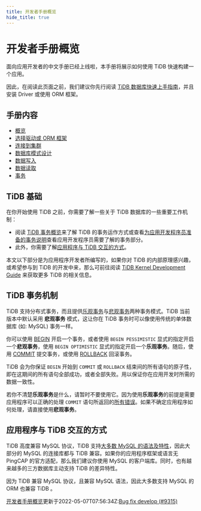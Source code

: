 ```yaml
---
title: 开发者手册概览
hide_title: true
---
```


# 开发者手册概览

面向应用开发者的中文手册已经上线啦，本手册将展示如何使用 TiDB 快速构建一个应用。

因此，在阅读此页面之前，我们建议你先行阅读 [TiDB 数据库快速上手指南](https://docs.pingcap.com/zh/tidb/stable/quick-start-with-tidb)，并且安装 Driver 或使用 ORM 框架。

## 手册内容

- [概览](https://docs.pingcap.com/zh/tidb/dev/developer-guide-overview#tidb-基础)
- [选择驱动或 ORM 框架](https://docs.pingcap.com/zh/tidb/dev/choose-driver-or-orm)
- [连接到集群](https://docs.pingcap.com/zh/tidb/dev/connect-to-tidb)
- [数据库模式设计](https://docs.pingcap.com/zh/tidb/dev/schema-design-overview)
- [数据写入](https://docs.pingcap.com/zh/tidb/dev/insert-data)
- [数据读取](https://docs.pingcap.com/zh/tidb/dev/get-data-from-single-table)
- [事务](https://docs.pingcap.com/zh/tidb/dev/transaction-overview)

## TiDB 基础

在你开始使用 TiDB 之前，你需要了解一些关于 TiDB 数据库的一些重要工作机制：

- 阅读 [TiDB 事务概览](https://docs.pingcap.com/zh/tidb/stable/transaction-overview)来了解 TiDB 的事务运作方式或查看[为应用开发程序员准备的事务说明](https://docs.pingcap.com/zh/tidb/dev/transaction-overview)查看应用开发程序员需要了解的事务部分。
- 此外，你需要了解[应用程序与 TiDB 交互的方式](https://docs.pingcap.com/zh/tidb/dev/developer-guide-overview#应用程序与-tidb-交互的方式)。

本文以下部分是为应用程序开发者所编写的，如果你对 TiDB 的内部原理感兴趣，或希望参与到 TiDB 的开发中来，那么可前往阅读 [TiDB Kernel Development Guide](https://pingcap.github.io/tidb-dev-guide/) 来获取更多 TiDB 的相关信息。

## TiDB 事务机制

TiDB 支持分布式事务，而且提供[乐观事务](https://docs.pingcap.com/zh/tidb/stable/optimistic-transaction)与[悲观事务](https://docs.pingcap.com/zh/tidb/stable/pessimistic-transaction)两种事务模式。TiDB 当前版本中默认采用 **悲观事务** 模式，这让你在 TiDB 事务时可以像使用传统的单体数据库 (如: MySQL) 事务一样。

你可以使用 [BEGIN](https://docs.pingcap.com/zh/tidb/stable/sql-statement-begin) 开启一个事务，或者使用 `BEGIN PESSIMISTIC` 显式的指定开启一个**悲观事务**，使用 `BEGIN OPTIMISTIC` 显式的指定开启一个**乐观事务**。随后，使用 [COMMIT](https://docs.pingcap.com/zh/tidb/stable/sql-statement-commit) 提交事务，或使用 [ROLLBACK](https://docs.pingcap.com/zh/tidb/stable/sql-statement-rollback) 回滚事务。

TiDB 会为你保证 `BEGIN` 开始到 `COMMIT` 或 `ROLLBACK` 结束间的所有语句的原子性，即在这期间的所有语句全部成功，或者全部失败。用以保证你在应用开发时所需的数据一致性。

若你不清楚**乐观事务**是什么，请暂时不要使用它。因为使用**乐观事务**的前提是需要应用程序可以正确的处理 `COMMIT` 语句所返回的[所有错误](https://docs.pingcap.com/zh/tidb/stable/error-codes)。如果不确定应用程序如何处理，请直接使用**悲观事务**。

## 应用程序与 TiDB 交互的方式

TiDB 高度兼容 MySQL 协议，TiDB 支持[大多数 MySQL 的语法及特性](https://docs.pingcap.com/zh/tidb/stable/mysql-compatibility)，因此大部分的 MySQL 的连接库都与 TiDB 兼容。如果你的应用程序框架或语言无 PingCAP 的官方适配，那么我们建议你使用 MySQL 的客户端库。同时，也有越来越多的三方数据库主动支持 TiDB 的差异特性。

因为 TiDB 兼容 MySQL 协议，且兼容 MySQL 语法，因此大多数支持 MySQL 的 ORM 也兼容 TiDB 。

[开发者手册概览](https://github.com/pingcap/docs-cn/blob/master/develop/developer-guide-overview.md)更新于2022-05-07T07:56:34Z:[Bug fix develop (#9315)](https://github.com/pingcap/docs-cn/commit/61822d2b036c0189d03e6339204e0a3b4073524a)